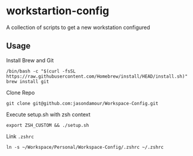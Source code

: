 # workstartion-config
A collection of scripts to get a new workstation configured

## Usage
Install Brew and Git
```
/bin/bash -c "$(curl -fsSL https://raw.githubusercontent.com/Homebrew/install/HEAD/install.sh)"
brew install git
```

Clone Repo
```
git clone git@github.com:jasondamour/Workspace-Config.git
```

Execute setup.sh with zsh context
```
export ZSH_CUSTOM && ./setup.sh
```

Link `.zshrc`
```
ln -s ~/Workspace/Personal/Workspace-Config/.zshrc ~/.zshrc
```
